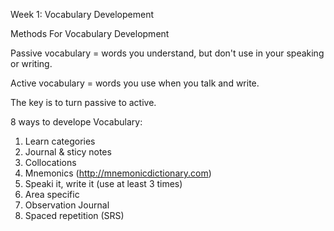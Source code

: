 Week 1: Vocabulary Developement 

Methods For Vocabulary Development

Passive vocabulary = words you understand, but don't use in your speaking or writing.

Active vocabulary = words you use when you talk and write.

The key is to turn passive to active.

8 ways to develope Vocabulary:

1. Learn categories
2. Journal & sticy notes
3. Collocations
4. Mnemonics (http://mnemonicdictionary.com)
5. Speaki it, write it (use at least 3 times)
6. Area specific
7. Observation Journal
8. Spaced repetition (SRS)
